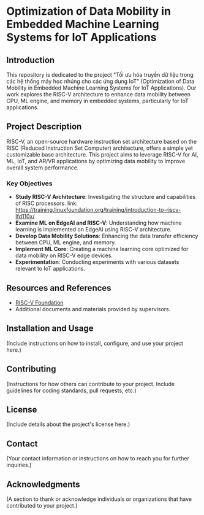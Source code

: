 # Optimization of Data Mobility in Embedded Machine Learning Systems for IoT Applications

## Introduction
This repository is dedicated to the project "Tối ưu hóa truyền dữ liệu trong các hệ thống máy học nhúng cho các ứng dụng IoT" (Optimization of Data Mobility in Embedded Machine Learning Systems for IoT Applications). Our work explores the RISC-V architecture to enhance data mobility between CPU, ML engine, and memory in embedded systems, particularly for IoT applications.

## Project Description
RISC-V, an open-source hardware instruction set architecture based on the RISC (Reduced Instruction Set Computer) architecture, offers a simple yet customizable base architecture. This project aims to leverage RISC-V for AI, ML, IoT, and AR/VR applications by optimizing data mobility to improve overall system performance.

### Key Objectives
- **Study RISC-V Architecture**: Investigating the structure and capabilities of RISC processors.
  link: https://training.linuxfoundation.org/training/introduction-to-riscv-lfd110x/
- **Examine ML on EdgeAI and RISC-V**: Understanding how machine learning is implemented on EdgeAI using RISC-V architecture.
- **Develop Data Mobility Solutions**: Enhancing the data transfer efficiency between CPU, ML engine, and memory.
- **Implement ML Core**: Creating a machine learning core optimized for data mobility on RISC-V edge devices.
- **Experimentation**: Conducting experiments with various datasets relevant to IoT applications.

## Resources and References
- [RISC-V Foundation](https://riscv.org/)
- Additional documents and materials provided by supervisors.

## Installation and Usage
(Include instructions on how to install, configure, and use your project here.)

## Contributing
(Instructions for how others can contribute to your project. Include guidelines for coding standards, pull requests, etc.)

## License
(Include details about the project's license here.)

## Contact
(Your contact information or instructions on how to reach you for further inquiries.)

## Acknowledgments
(A section to thank or acknowledge individuals or organizations that have contributed to your project.)
